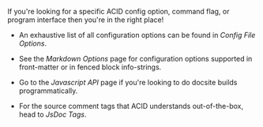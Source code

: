 
If you're looking for a specific ACID config option, command flag, or program interface then you're in the right place!

- An exhaustive list of all configuration options can be found in *Config File Options*.

- See the *Markdown Options* page for configuration options supported in front-matter or in fenced block info-strings.

- Go to the *Javascript API* page if you're looking to do docsite builds programmatically.

- For the source comment tags that ACID understands out-of-the-box, head to *JsDoc Tags*.
